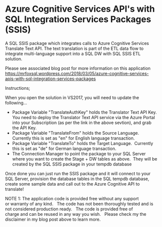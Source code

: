 # Azure Cognitive Services API's with SQL Integration Services Packages (SSIS)
A SQL SSIS package which integrates calls to Azure Cognitive Services Translate Text API.  The text translation is part of the ETL data flow to integrate multi-language support into a SQL DW with SQL SSIS ETL solution.  

Please see associated blog post for more information on this application
https://mrfoxsql.wordpress.com/2018/03/05/azure-cognitive-services-apis-with-sql-integration-services-packages

Instructions;

When you open the solution in VS2017, you will need to update the following...
* Package Variable "TranslateAuthKey" holds the Translator Text API Key.  You need to deploy the Translator Text API service via the Azure Portal into your Subscription (as per the link in the above sevtion), and grab the API Key.
* Package Variable "TranslateFrom" holds the Source Language.  Currently this is set as "en" for English language transaction.
* Package Variable "TranslateTo" holds the Target Language.  Currently this is set as "de" for German language transaction.
* The Connection Manager to point the package to your SQL Server where you want to create the Stage + DW tables as above.  They will be created by the SQL SSIS package in your tempdb database

Once done you can just run the SSIS package and it will connect to your SQL Server, provision the database tables in the SQL tempdb database, create some sample data and call out to the Azure Cognitive API to translate!

NOTE 1: The application code is provided free without any support or warranty of any kind.   The code has not been thoroughly tested and is not considered production ready.   The code is provided free of charge and can be reused in any way you wish.   Please check my the disclaimer in my blog post above to learn more.
